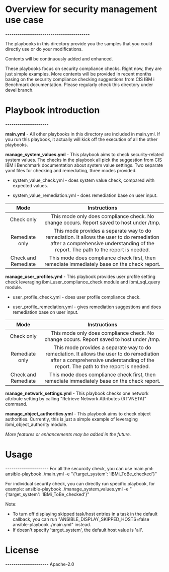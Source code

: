 # Overview for security management use case

**-----------------------------------------**



The playbooks in this directory provide you the samples that you could directly use or do your modifications.

Contents will be continuously added and enhanced.



These playbooks focus on security compliance checks. Right now, they are just simple examples. More contents will be provided in recent months basing on the security compliance checking suggestions from CIS IBM i Benchmark documentation. Please regularly check this directory under devel branch.



# Playbook introduction

**---------------------**

**main.yml** - All other playbooks in this directory are included in main.yml. If you run this playbook, it actually will kick off the execution of all the other playbooks.



**manage_system_values.yml** - This playbook aims to check security-related system values. The checks in the playbook all pick the suggestion from CIS IBM i Benchmark documentation about system value settings.  Two separate yaml files for checking and remediating, three modes provided.

- system_value_check.yml - does system value check, compared with expected values.

- system_value_remediation.yml - does remediation base on user input.



|        Mode         |                         Instructions                         |
| :-----------------: | :----------------------------------------------------------: |
|     Check only      | This mode only does compliance check. No change occurs.  Report saved to host under /tmp. |
|   Remediate only    | This mode provides a separate way to do remediation. It allows the user to do remediation after a comprehensive understanding of the report.  The path to the report is needed. |
| Check and Remediate | This mode does compliance check first, then remediate immediately base on the check report. |

**manage_user_profiles.yml** - This playbook provides user profile setting check leveraging ibmi_user_compliance_check module and ibmi_sql_query module.

- user_profile_check.yml - does user profile compliance check.

- user_profile_remediation.yml - gives remediation suggestions and does remediation base on user input.



|        Mode         |                         Instructions                         |
| :-----------------: | :----------------------------------------------------------: |
|     Check only      | This mode only does compliance check. No change occurs.  Report saved to host under /tmp. |
|   Remediate only    | This mode provides a separate way to do remediation. It allows the user to do remediation after a comprehensive understanding of the report.  The path to the report is needed. |
| Check and Remediate | This mode does compliance check first, then remediate immediately base on the check report. |

**manage_network_settings.yml** - This playbook checks one network attribute setting by calling "Retrieve Network Attributes (RTVNETA)" command.

**manage_object_authorities.yml** - This playbook aims to check object authorities. Currently, this is just a simple example of leveraging ibmi_object_authority module.

*More features or enhancements may be added in the future.*



# Usage

**---------------------**
For all the securoity check, you can use main.yml:
ansible-playbook ./main.yml -e "{'target_system': 'IBMi_ToBe_checked'}"

For individual security check, you can directly run specific playbook, for example:
ansible-playbook ./manage_system_values.yml -e "{'target_system': 'IBMi_ToBe_checked'}"

Note: 
- To turn off displaying skipped task/host entries in a task in the default callback, you can run "ANSIBLE_DISPLAY_SKIPPED_HOSTS=false ansible-playbook ./main.yml" instead.
- If doesn't specify 'target_system', the default host value is 'all'.


# License

**---------------------**
Apache-2.0
